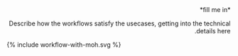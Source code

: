 <div dir="rtl" markdown="1">
*fill me in*

Describe how the workflows satisfy the usecases, getting into the technical details here.

<div dir="ltr">{% include workflow-with-moh.svg %}</div>
<br clear="all"/>

</div>
